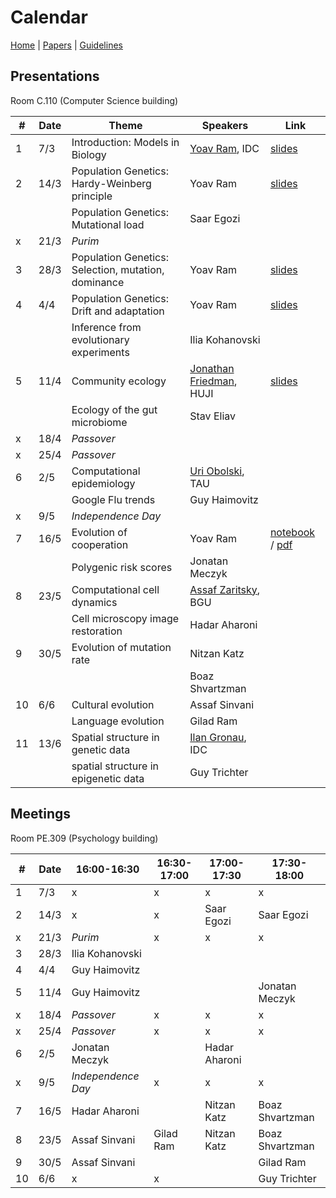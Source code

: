 # Calendar

[Home](README.md) | [Papers](papers.md) | [Guidelines](guidelines.md)

## Presentations
Room C.110 (Computer Science building)

|   #   |   Date    |   Theme               |   Speakers    | Link |
|-------|-----------|--------------------------------|--------------------|-------|
|   1   |   7/3     | Introduction: Models in Biology| [Yoav Ram](http://www.yoavram.com), IDC | [slides](https://speakerdeck.com/yoavram/models-in-biology-or-biology-is-more-theoretical-than-physics)|
|   2   |   14/3    | Population Genetics: Hardy-Weinberg principle | Yoav Ram | [slides](https://www.dropbox.com/s/o4dc5d3ki3rk2en/PopGen1.pdf?dl=0)
|       |           | Population Genetics: Mutational load | Saar Egozi
|   x   |   21/3    | *Purim*                        |
|   3   |   28/3    | Population Genetics: Selection, mutation, dominance | Yoav Ram | [slides](https://www.dropbox.com/s/kjf007depfllvmo/PopGen2.pdf?dl=0)
|   4   |   4/4     | Population Genetics: Drift and adaptation | Yoav Ram | [slides](https://www.dropbox.com/s/1e1qn3q19sb0a3w/PopGen3.pdf?dl=0)
|       |           | Inference from evolutionary experiments  | Ilia Kohanovski
|   5   |   11/4    | Community ecology              | [Jonathan Friedman](https://www.friedmanlab.net), HUJI | [slides](https://www.dropbox.com/s/4wz7fe2yyyvdv2z/intro_community_ecology.pdf?dl=0)
|       |           | Ecology of the gut microbiome | Stav Eliav
|   x   |   18/4    | *Passover*                     |
|   x   |   25/4    | *Passover*                     |
|   6   |   2/5     | Computational epidemiology     | [Uri Obolski](https://www.eeid.ox.ac.uk/content/dr-uri-obolski), TAU
|       |           | Google Flu trends | Guy Haimovitz
|   x   |   9/5     | *Independence Day*             |
|   7   |   16/5    | Evolution of cooperation       | Yoav Ram | [notebook](https://www.dropbox.com/s/yb1jnnzp0uvo9ht/cooperation.ipynb?dl=0) / [pdf](https://www.dropbox.com/s/2stlm5u2fblq8mu/cooperation.pdf?dl=0)
|       |           | Polygenic risk scores          | Jonatan Meczyk
|   8   |   23/5    | Computational cell dynamics    | [Assaf Zaritsky](https://www.assafzaritsky.com), BGU
|       |           | Cell microscopy image restoration | Hadar Aharoni
|   9   |   30/5    | Evolution of mutation rate     | Nitzan Katz
|       |           |                                | Boaz Shvartzman
|   10  |   6/6     | Cultural evolution             | Assaf Sinvani
|       |           | Language evolution             | Gilad Ram
|   11  |   13/6    | Spatial structure in genetic data | [Ilan Gronau](http://www.faculty.idc.ac.il/igronau/), IDC
|       |           | spatial structure in epigenetic data | Guy Trichter

## Meetings 
Room PE.309 (Psychology building)

|   #   |   Date    | 16:00-16:30 | 16:30-17:00 | 17:00-17:30 | 17:30-18:00 |
|-------|-----------|-------------|-------------|-------------|-------------|
|   1   |   7/3     | x  | x | x  | x |
|   2   |   14/3    | x |  x |  Saar Egozi | Saar Egozi | 
|   x   |   21/3    | *Purim*  | x | x  | x |
|   3   |   28/3    | Ilia Kohanovski | | | | 
|   4   |   4/4     | Guy Haimovitz | | |
|   5   |   11/4    | Guy Haimovitz | | | Jonatan Meczyk
|   x   |   18/4    | *Passover* | x | x | x |
|   x   |   25/4    | *Passover*  | x | x | x |
|   6   |   2/5     | Jonatan Meczyk | | Hadar Aharoni | |
|   x   |   9/5     | *Independence Day*  | x | x | x |
|   7   |   16/5    |Hadar Aharoni | |  Nitzan Katz | Boaz Shvartzman |
|   8   |   23/5    | Assaf Sinvani | Gilad Ram | Nitzan Katz | Boaz Shvartzman |
|   9   |   30/5    | Assaf Sinvani | | | Gilad Ram|
|   10  |   6/6     | x | x | | Guy Trichter |
